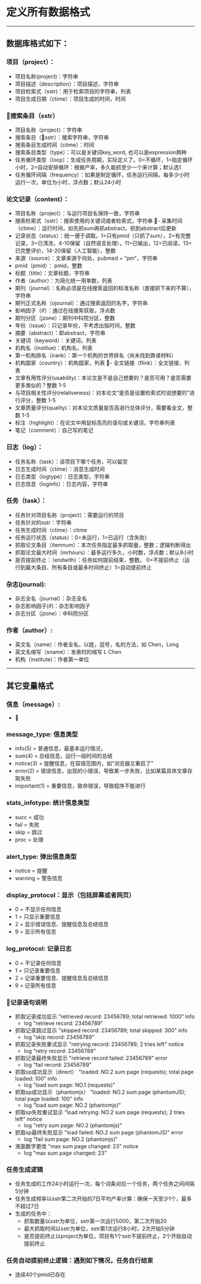 # 定义所有数据格式

-----
## 数据库格式如下：

### 项目（project）：
- 项目名称(project)：字符串
- 项目描述（description）：项目描述，字符串
- 项目检索式（sstr)：用于检索项目的字符串，列表
- 项目生成日期（ctime）：项目生成的时间，时间

### 搜索条目（sstr）
- 项目名称（project）：字符串
- 搜索条目（sstr）：搜索字符串，字符串
- 搜索条目生成时间（ctime）：时间
- 搜索条目类型（type）：可以是关键词key_word, 也可以是expression两种
- 任务循环类型（loop）：生成任务周期，实际定义了。0=不循环，1=指定循环小时，2=自动安排循环：根据产率，多久能抓至少一个来计算；默认选1
- 任务循环间隔（frequency）：如果是制定循环，任务运行间隔，每多少小时运行一次，单位为小时，浮点数；默认24小时

### 论文记录（content）：
- 项目名称（project）：与运行项目名保持一致，字符串
- 搜索检索式（sstr）：搜索使用的关键词或者检索式，字符串
- 采集时间（ctime）：运行时间，如先抓sum再抓abstract，抓到abstract后更新
- 记录状态（status）：统一便于调取。1=只有pmid（只抓了sum），2=有完整记录，3=已清洗，4-10保留（自然语言处理），11=已输出，12=已阅读，13=已完整评价，14-20保留（人工智能），整数
- 来源（source）：文章来源于何处，pubmed = “pm”，字符串
- pmid（pmid）： pmid，整数
- 标题（title）：文章标题，字符串
- 作者（author）：为简化统一用单数，列表
- 期刊（journal）：名称必须是在线搜索返回的标准名称（直接抓下来的不算），字符串
- 期刊正式名称（ojournal）：通过搜索返回的名字，字符串
- 影响因子（if）：通过在线搜索获取，浮点数
- 期刊分区（jzone）：期刊中科院分区，整数
- 年份（issue）：只记录年份，不考虑出版时间，整数
- 摘要（abstract）：即abstract，字符串
- 关键词（keyword）：关键词，列表
- 机构名（institue)：机构名，列表
- 第一机构排名（irank）：第一个机构的世界排名（尚未找到靠谱材料）
- 机构国家（country）：机构国家，列表
- 全文链接（flink）：全文链接，列表
- 文章有用性评分(usability)：本论文是不是自己想要的？是否可用？是否需要更多类似的？整数 1-5
- 与项目相关性评分(relativeness)：对本论文“是否是设置检索式时说想要的”进行评分，整数 1-5
- 文章质量评分(quality)：对本论文质量是否高进行总体评分，需要看全文，整数 1-5
- 标注（highlight）：在论文中用鼠标高亮的语句或关键词，字符串列表
- 笔记（comment）：自己写的笔记


### 日志（log）：
- 任务名称（task）：该项目下哪个任务，可以留空
- 日志生成时间（ctime）：消息生成时间
- 日志类型（logtype）：日志类型，字符串
- 日志信息（loginfo）：日志内容，字符串
    

### 任务（task）：
- 任务针对项目名称（project）：需要运行的项目
- 任务针对的sstr：字符串
- 任务生成时间（ctime）：ctime
- 任务运行状态（status）：0=未运行，1=已运行（含失败）
- 抓取论文条目（itemnum）：本次任务指定最多抓取量，整数；逻辑判断得出
- 抓取论文最大时间（mrhours）：最多运行多久，小时数，浮点数；默认8小时
- 是否提前终止：（endwith）：任务如何提前结束，整数。 0=不提前终止（运行到最大条目、所有条目或最多时间终止）1=自动提前终止


### 杂志(journal):
- 杂志全名（journal）：杂志全名
- 杂志影响因子(if)：杂志影响因子
- 杂志分区（jzone）：中科院分区


### 作者（author）:
- 英文名（name）：作者全名，以姓，逗号，名的方法，如 Chen，Long
- 英文名缩写（sname）：发表时的缩写 L Chen
- 机构（institute)：作者第一单位
----
## 其它变量格式

### 信息（message）:
- 

### message_type: 信息类型
- info(5) = 普通信息，最基本运行情况，
- sum(4) = 总结信息，运行一段时间的总结
- notice(3) = 提醒信息，在容错范围内，如“浏览器又重启了”
- error(2) = 错误信息，出现的小错误，导致某一步失败，比如某篇具体文章存取失败 
- important(1) = 重要信息，致命错误，导致程序不能进行

### stats_infotype: 统计信息类型
- succ = 成功
- fail = 失败
- skip = 跳过
- proc = 处理

### alert_type: 弹出信息类型
- notice = 提醒
- warning = 警告信息

### display_protocol：显示（包括屏幕或者网页）
- 0 = 不显示任何信息
- 1 = 只显示重要信息
- 2 = 显示错误信息、提醒信息及总结信息
- 9 = 显示所有信息

### log_protocol: 记录日志
- 0 = 不记录任何信息
- 1 = 只记录重要信息
- 2 = 记录重要信息、提醒信息及总结信息
- 9 = 记录所有信息

### 记录语句说明
- 抓取记录成功显示 "retrieved record: 23456789; total retrieved: 1000" info
    - log "retrieve record: 23456789"
- 抓取记录跳过显示 "skipped record: 23456789; total skipped: 300" info
    - log "skip record: 23456789" 
- 抓取记录失败重试显示 "retrying record: 23456789; 2 tries left" notice
    - log "retry record: 23456789"
- 抓取记录最终失败显示 "retrieve record failed: 23456789" error
    - log "fail record: 23456789"
- 抓取sp成功显示（direct） "loaded: NO.2 sum page (requests); total page loaded: 100" info
    - log "load sum page: NO.1 (requests)"
- 抓取sp成功显示（phantomjs） "loaded: NO.2 sum page (phantomJS); total page loaded: 100" info
    - log "load sum page: NO.2 (phantomjs)"
- 抓取sp失败重试显示 "load retrying: NO.2 sum page (requests); 2 tries left" notice
    - log "retry sum page: NO.2 (phantomjs)"
- 抓取sp最终失败显示 "load failed: NO.2 sum page (phantomJS)" error
    - log "fail sum page: NO.2 (phantomjs)"
- 液面数字更改 "max sum page changed: 23" notice
    - log "max sum page changed: 23"

### 任务生成逻辑
- 任务生成的工作24小时运行一次，每个词条对应一个任务，两个任务之间间隔5分钟
- 任务生成频率以sstr第二次开始的7日平均产率计算：确保一天至少1个，最多不超过7日
- 生成的任务中：
    - 抓取数量以sstr为单位，sstr第一次运行5000，第二次开始20
    - 最大抓取时间以sstr为单位，sstr第1次运行8小时，2次开始5分钟
    - 是否提前终止以project为单位，项目有1个sstr不提前终止，2个开始自动提前终止


### 任务自动提前终止逻辑：遇到如下情况，任务自行结束
- 连续40个pmid已存在
    
